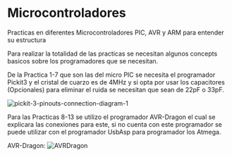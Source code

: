 # Microcontroladores
Practicas en diferentes Microcontroladores PIC, AVR y ARM para entender su estructura


Para realizar la totalidad de las practicas se necesitan algunos concepts basicos sobre los programadores que se necesitan.

De la Practica 1-7 que son las del micro PIC se necesita el programador Pickit3 y el cristal de cuarzo es de 4MHz y si opta por usar los capacitores (Opcionales) para eliminar el ruida se necesitan que sean de 22pF o 33pF.


![pickit-3-pinouts-connection-diagram-1](https://user-images.githubusercontent.com/63372411/142773480-22c9b4cb-5f32-497e-9b55-1c619da37b9c.jpg)


Para las Practicas 8-13 se utilizo el programador AVR-Dragon el cual se explicara las conexiones para este, si no cuenta con este programador se puede utilizar con el programador UsbAsp para programador los Atmega.

AVR-Dragon:
![AVRDragon](https://user-images.githubusercontent.com/63372411/142773791-f2396806-e232-4e40-90d0-14ea3bf8fec0.jpg)
